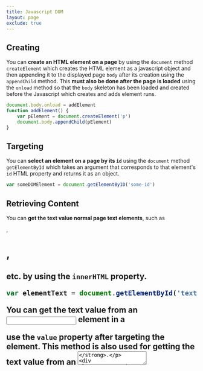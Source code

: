 ```yaml
---
title: Javascript DOM
layout: page
exclude: true
---
```


## Creating

You can **create an HTML element on a page** by using the `document` method `createElement` which creates the HTML element as a javascript object and then appending it to the displayed page `body` after its creation using the `appendChild` method. This **must also be done after the page is loaded** using the `onload` method so that the `body` skeleton has been loaded and created before the Javascript which creates and adds element runs. 
```js
document.body.onload = addElement
function addElement() {
	var pElement = document.createElement('p')
	document.body.appendChild(pElement)
}
```

## Targeting

You can **select an element on a page by its `id`** using the `document` method `getElementById` which takes an argument that corresponds to that element's `id` HTML property and returns it as an object.
```js
var someDOMElement = document.getElementByID('some-id')
```

## Retrieving Content

You can **get the text value normal page text elements**, such as <p>, <h1>, <h2> etc. by using the `innerHTML` property.
```js
var elementText = document.getElementById('text-id').innerHTML
```

You can **get the text value from an <input> element in a <form>** use the `value` property after targeting the element. This method is also used for **getting the text value from an <textarea>**.
```js
var inputElementText = document.getElementById('some-id').value
```

<!--stackedit_data:
eyJoaXN0b3J5IjpbLTY1NTUwNzM1LDM0NjIxNDM5Nl19
-->